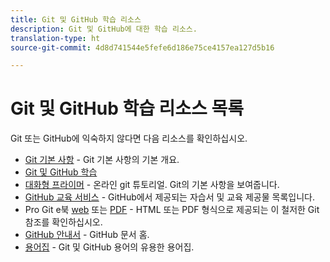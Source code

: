 ```yaml
---
title: Git 및 GitHub 학습 리소스
description: Git 및 GitHub에 대한 학습 리소스.
translation-type: ht
source-git-commit: 4d8d741544e5fefe6d186e75ce4157ea127d5b16

---
```



# Git 및 GitHub 학습 리소스 목록

Git 또는 GitHub에 익숙하지 않다면 다음 리소스를 확인하십시오.

- [Git 기본 사항](https://git-scm.com/book/en/v2/Getting-Started-Git-Basics) - Git 기본 사항의 기본 개요.
- [Git 및 GitHub 학습](https://help.github.com/articles/good-resources-for-learning-git-and-github/)
- [대화형 프라이머](https://try.github.io/) - 온라인 git 튜토리얼. Git의 기본 사항을 보여줍니다.
- [GitHub 교육 서비스](https://services.github.com/training/) - GitHub에서 제공되는 자습서 및 교육 제공물 목록입니다.
- Pro Git e북 [web](https://git-scm.com/book/en/v2) 또는 [PDF](https://progit2.s3.amazonaws.com/en/2016-03-22-f3531/progit-en.1084.pdf) - HTML 또는 PDF 형식으로 제공되는 이 철저한 Git 참조를 확인하십시오.
- [GitHub 안내서](https://guides.github.com/) - GitHub 문서 홈.
- [용어집](https://help.github.com/articles/github-glossary) - Git 및 GitHub 용어의 유용한 용어집.
